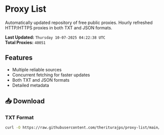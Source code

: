 # Proxy List

Automatically updated repository of free public proxies. Hourly refreshed HTTP/HTTPS proxies in both TXT and JSON formats.

**Last Updated:** `Thursday 10-07-2025 04:22:38 UTC`  
**Total Proxies:** `40051`

## Features
- Multiple reliable sources
- Concurrent fetching for faster updates
- Both TXT and JSON formats
- Detailed metadata

## 📥 Download

### TXT Format
```bash
curl -O https://raw.githubusercontent.com/theriturajps/proxy-list/main/proxies.txt